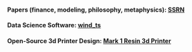#### Papers (finance, modeling, philosophy, metaphysics): [SSRN](https://papers.ssrn.com/sol3/cf_dev/AbsByAuth.cfm?per_id=4163481)
#### Data Science Software: [wind_ts](https://www.windts.app/app/wind_ts)
#### Open-Source 3d Printer Design: [Mark 1 Resin 3d Printer](https://nelson-n.github.io/Mark1.github.io/)
